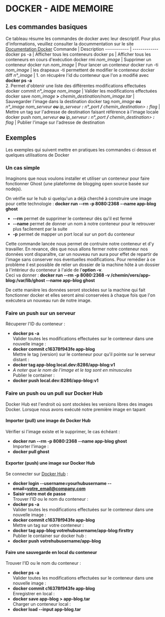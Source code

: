 # DOCKER - AIDE MEMOIRE


## Les commandes basiques

Ce tableau résume les commandes de docker avec leur descriptif.
Pour plus d'informations, veuillez consulter la docummentation sur le site [Documentation Docker](https://docs.docker.com/engine/reference/commandline/docker/)
Commande | Description
------------ | -------------
docker ps -a | Afficher tous les conteneurs
docker ps | Afficher tous les conteneurs en cours d'exécution
docker rmi *nom_image* | Supprimer un conteneur
docker run *nom_image* | Pour lancer un conteneur
docker run -ti *nom_image* | les drapeaux -ti permettent de modifier le conteneur
docker diff *n°_image* | 1. on récupère l'id du conteneur que l'on a modifié avec **docker ps -a**<br>2. Permet d'obtenir une liste des différentes modifications effectuées
docker commit *n°_image* *nom_image* | Valider les modifications effectuées
docker save *nom_image* **>** *chemin_destination/nom_image.tar* | Sauvegarder l'image dans la destination
docker tag *nom_image* **ou** *n°_image* *nom_serveur **ou** ip_serveur **:** n°_port **/** chemin_destination> **:** flag* | Mettre un tag sur l'adresse de destination faisant référence à l'image locale
docker push *nom_serveur **ou** ip_serveur **:** n°_port **/** chemin_destination> **:** flag* | Publier l'image sur l'adresse de destination

## Exemples

Les exemples qui suivent mettre en pratiques les commandes ci dessus et quelques utilisations de Docker

### Un cas simple

Imaginons que nous voulons installer et utiliser un conteneur pour faire fonctionner Ghost (une plateforme de blogging open source basée sur nodejs).

On vérifie sur le hub si quelqu'un a déjà cherché à construire une image pour cette technologie :
  **docker run --rm -p 8080:2368 --name app-blog ghost**
  * **--rm** permet de supprimer le conteneur dès qu'il est fermé
  * **--name** permet de donner un nom à notre conteneur pour le retrouver plus facilement par la suite
  * **-p** permet de mapper un port local sur un port du conteneur

Cette commande lancée nous permet de contruire notre conteneur et d'y travailler. En revance, dès que nous allons fermer notre conteneur nos données vont disparaître, car un nouveau run aura pour effet de repartir de l'image sans conserver nos éventuelles modifications. Pour remédier à ce problème il est possible de relier un dossier de la machine hôte à un dossier à l'intérieur du conteneur à l'aide de l'**option -v**.<br>Ceci va donner :
  **docker run --rm -p 8080:2368 -v /chemin/vers/app-blog:/var/lib/ghost --name app-blog ghost**

De cette manière les données seront stockées sur la machine qui fait fonctionner docker et elles seront ainsi conservées à chaque fois que l'on exécutera un nouveau run de notre image.

### Faire un push sur un serveur

Récuperer l'ID du conteneur :
  * **docker ps -a**<br>
Valider toutes les modifications effectuées sur le conteneur dans une nouvelle image :
  * **docker commit c16378f943fe app-blog**<br>
Mettre le tag (version) sur le conteneur pour qu'il pointe sur le serveur distant :
  * **docker tag app-blog local.dev:8286/app-blog:v1**
  * *A noter que le nom de l'image et le tag sont en minuscules*<br>
Publier le container :
  * **docker push local.dev:8286/app-blog:v1**

### Faire un push ou un pull sur Docker Hub

Docker Hub est l'endroit où sont stockées les versions libres des images Docker. Lorsque nous avons exécuté notre première image en tapant

#### Importer (pull) une image de Docker Hub

Vérifier si l'image existe et le supprimer, le cas échéant :
  * **docker run --rm -p 8080:2368 --name app-blog ghost**<br>
Importer l'image :
  * **docker pull ghost**

#### Exporter (push) une image sur Docker Hub

Se connecter sur [Docker Hub](https://hub.docker.com/) :
  * **docker login --username=yourhubusername --email=votre_email@company.com**
  * **Saisir votre mot de passe**<br>
Trouver l'ID ou le nom du conteneur :
  * **docker ps -a**<br>
Valider toutes les modifications effectuées sur le conteneur dans une nouvelle image :
  * **docker commit c16378f943fe app-blog**<br>
Mettre un tag sur votre conteneur :
  * **docker tag app-blog votrehubusername/app-blog:firsttry**<br>
Publier le container sur docker hub :
  * **docker push votrehubusername/app-blog**

#### Faire une sauvegarde en local du conteneur

Trouver l'ID ou le nom du conteneur :
  * **docker ps -a**<br>
Valider toutes les modifications effectuées sur le conteneur dans une nouvelle image :
  * **docker commit c16378f943fe app-blog**<br>
Enregistrer en local :
  * **docker save app-blog > app-blog.tar**<br>
Charger un conteneur local :
  * **docker load --input app-blog.tar**
